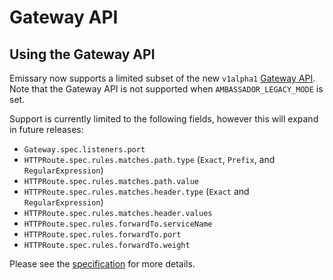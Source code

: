 # Gateway API

## Using the Gateway API

Emissary now supports a limited subset of the new `v1alpha1` [Gateway API](https://gateway-api.sigs.k8s.io/).
Note that the Gateway API is not supported when `AMBASSADOR_LEGACY_MODE` is set.

Support is currently limited to the following fields, however this will expand in future releases:

  - `Gateway.spec.listeners.port`
  - `HTTPRoute.spec.rules.matches.path.type` (`Exact`, `Prefix`, and `RegularExpression`)
  - `HTTPRoute.spec.rules.matches.path.value`
  - `HTTPRoute.spec.rules.matches.header.type` (`Exact` and `RegularExpression`)
  - `HTTPRoute.spec.rules.matches.header.values`
  - `HTTPRoute.spec.rules.forwardTo.serviceName`
  - `HTTPRoute.spec.rules.forwardTo.port`
  - `HTTPRoute.spec.rules.forwardTo.weight`

Please see the [specification](https://gateway-api.sigs.k8s.io/reference/spec/) for more details.
